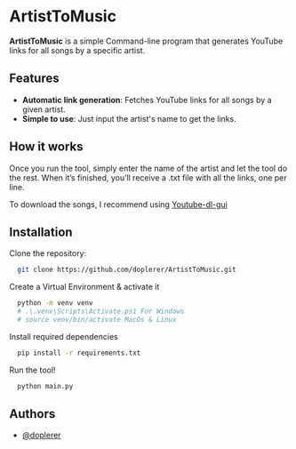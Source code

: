 # ArtistToMusic

**ArtistToMusic** is a simple  Command-line program that generates YouTube links for all songs by a specific artist.

## Features

- **Automatic link generation**: Fetches YouTube links for all songs by a given artist.
- **Simple to use**: Just input the artist's name to get the links.

## How it works

Once you run the tool, simply enter the name of the artist and let the tool do the rest. When it’s finished, you’ll receive a .txt file with all the links, one per line.

To download the songs, I recommend using [Youtube-dl-gui](https://github.com/oleksis/youtube-dl-gui)

## Installation

Clone the repository:

```bash
  git clone https://github.com/doplerer/ArtistToMusic.git
```

Create a Virtual Environment & activate it

```bash
  python -m venv venv
  # .\.venv\Scripts\Activate.ps1 For Windows
  # source venv/bin/activate MacOs & Linux
```

Install required dependencies
```bash
  pip install -r requirements.txt
```
Run the tool!
```bash
  python main.py
```
## Authors

- [@doplerer](https://www.github.com/doplerer)

